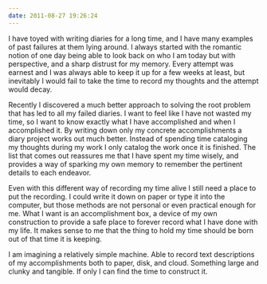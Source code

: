 ```yaml
---
date: 2011-08-27 19:26:24
---
```


I have toyed with writing diaries for a long time, and I have many examples of past failures at them lying around. I always started with the romantic notion of one day being able to look back on who I am today but with perspective, and a sharp distrust for my memory. Every attempt was earnest and I was always able to keep it up for a few weeks at least, but inevitably I would fail to take the time to record my thoughts and the attempt would decay.

<!--more-->

Recently I discovered a much better approach to solving the root problem that has led to all my failed diaries. I want to feel like I have not wasted my time, so I want to know exactly what I have accomplished and when I accomplished it. By writing down only my concrete accomplishments a diary project works out much better. Instead of spending time cataloging my thoughts during my work I only catalog the work once it is finished. The list that comes out reassures me that I have spent my time wisely, and provides a way of sparking my own memory to remember the pertinent details to each endeavor.

Even with this different way of recording my time alive I still need a place to put the recording. I could write it down on paper or type it into the computer, but those methods are not personal or even practical enough for me. What I want is an accomplishment box, a device of my own construction to provide a safe place to forever record what I have done with my life. It makes sense to me that the thing to hold my time should be born out of that time it is keeping.

I am imagining a relatively simple machine. Able to record text descriptions of my accomplishments both to paper, disk, and cloud. Something large and clunky and tangible. If only I can find the time to construct it.
